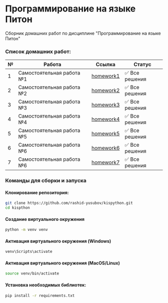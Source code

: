 # Программирование на языке Питон
Сборник домашних работ по дисциплине "Программирование на языке Питон"

### **Список домашних работ:**

| №  | Работа                      | Ссылка                            | Статус        |
|----|-----------------------------|-----------------------------------|---------------|
| 1  | Самостоятельная работа №1    | [homework1](https://github.com/rashid-yusubov/kispython/tree/main/homework1) | ✅ Все решения |
| 2  | Самостоятельная работа №2    | [homework2](https://github.com/rashid-yusubov/kispython/tree/main/homework2) | ✅ Все решения |
| 3  | Самостоятельная работа №3    | [homework3](https://github.com/rashid-yusubov/kispython/tree/main/homework3) | ✅ Все решения |
| 4  | Самостоятельная работа №4    | [homework4](https://github.com/rashid-yusubov/kispython/tree/main/homework4) | ✅ Все решения |
| 5  | Самостоятельная работа №5    | [homework5](https://github.com/rashid-yusubov/kispython/tree/main/homework5) | ✅ Все решения |
| 6  | Самостоятельная работа №6    | [homework6](https://github.com/rashid-yusubov/kispython/tree/main/homework6) | ✅ Все решения |
| 7  | Самостоятельная работа №6    | [homework7](https://github.com/rashid-yusubov/kispython/tree/main/homework7) | ✅ Все решения |

### Команды для сборки и запуска

#### Клонирование репозитория:

```bash
git clone https://github.com/rashid-yusubov/kispython.git
cd kispthon
```

#### Создание виртуального окружения

```bash
python -m venv venv
```

#### Активация виртуального окружения (Windows)

```bash
venv\Scripts\activate
```

#### Активация виртуального окружения (MacOS/Linux)

```bash
source venv/bin/activate
```

#### Установка необходимых библиотек:

```bash
pip install -r requirements.txt
```

